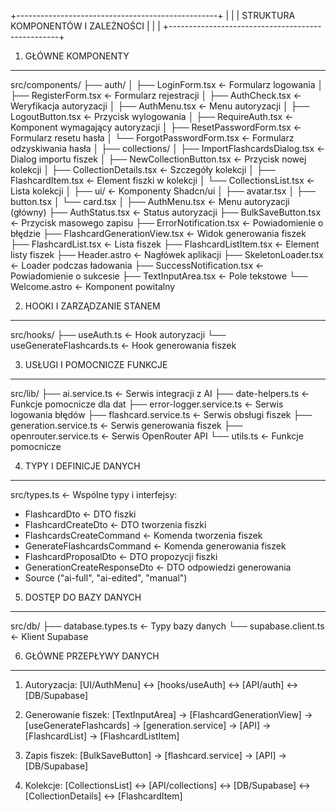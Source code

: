 +--------------------------------------------------+
| |
| STRUKTURA KOMPONENTÓW I ZALEŻNOŚCI |
| |
+--------------------------------------------------+

1. GŁÓWNE KOMPONENTY

---

src/components/
├── auth/
│ ├── LoginForm.tsx <- Formularz logowania
│ ├── RegisterForm.tsx <- Formularz rejestracji
│ ├── AuthCheck.tsx <- Weryfikacja autoryzacji
│ ├── AuthMenu.tsx <- Menu autoryzacji
│ ├── LogoutButton.tsx <- Przycisk wylogowania
│ ├── RequireAuth.tsx <- Komponent wymagający autoryzacji
│ ├── ResetPasswordForm.tsx <- Formularz resetu hasła
│ └── ForgotPasswordForm.tsx <- Formularz odzyskiwania hasła
│
├── collections/
│ ├── ImportFlashcardsDialog.tsx <- Dialog importu fiszek
│ ├── NewCollectionButton.tsx <- Przycisk nowej kolekcji
│ ├── CollectionDetails.tsx <- Szczegóły kolekcji
│ ├── FlashcardItem.tsx <- Element fiszki w kolekcji
│ └── CollectionsList.tsx <- Lista kolekcji
│
├── ui/ <- Komponenty Shadcn/ui
│ ├── avatar.tsx
│ ├── button.tsx
│ └── card.tsx
│
├── AuthMenu.tsx <- Menu autoryzacji (główny)
├── AuthStatus.tsx <- Status autoryzacji
├── BulkSaveButton.tsx <- Przycisk masowego zapisu
├── ErrorNotification.tsx <- Powiadomienie o błędzie
├── FlashcardGenerationView.tsx <- Widok generowania fiszek
├── FlashcardList.tsx <- Lista fiszek
├── FlashcardListItem.tsx <- Element listy fiszek
├── Header.astro <- Nagłówek aplikacji
├── SkeletonLoader.tsx <- Loader podczas ładowania
├── SuccessNotification.tsx <- Powiadomienie o sukcesie
├── TextInputArea.tsx <- Pole tekstowe
└── Welcome.astro <- Komponent powitalny

2. HOOKI I ZARZĄDZANIE STANEM

---

src/hooks/
├── useAuth.ts <- Hook autoryzacji
└── useGenerateFlashcards.ts <- Hook generowania fiszek

3. USŁUGI I POMOCNICZE FUNKCJE

---

src/lib/
├── ai.service.ts <- Serwis integracji z AI
├── date-helpers.ts <- Funkcje pomocnicze dla dat
├── error-logger.service.ts <- Serwis logowania błędów
├── flashcard.service.ts <- Serwis obsługi fiszek
├── generation.service.ts <- Serwis generowania fiszek
├── openrouter.service.ts <- Serwis OpenRouter API
└── utils.ts <- Funkcje pomocnicze

4. TYPY I DEFINICJE DANYCH

---

src/types.ts <- Wspólne typy i interfejsy:

- FlashcardDto <- DTO fiszki
- FlashcardCreateDto <- DTO tworzenia fiszki
- FlashcardsCreateCommand <- Komenda tworzenia fiszek
- GenerateFlashcardsCommand <- Komenda generowania fiszek
- FlashcardProposalDto <- DTO propozycji fiszki
- GenerationCreateResponseDto <- DTO odpowiedzi generowania
- Source ("ai-full", "ai-edited", "manual")

5. DOSTĘP DO BAZY DANYCH

---

src/db/
├── database.types.ts <- Typy bazy danych
└── supabase.client.ts <- Klient Supabase

6. GŁÓWNE PRZEPŁYWY DANYCH

---

1. Autoryzacja:
   [UI/AuthMenu] <-> [hooks/useAuth] <-> [API/auth] <-> [DB/Supabase]

2. Generowanie fiszek:
   [TextInputArea] -> [FlashcardGenerationView] ->
   [useGenerateFlashcards] -> [generation.service] ->
   [API] -> [FlashcardList] -> [FlashcardListItem]

3. Zapis fiszek:
   [BulkSaveButton] -> [flashcard.service] -> [API] -> [DB/Supabase]

4. Kolekcje:
   [CollectionsList] <-> [API/collections] <-> [DB/Supabase] <->
   [CollectionDetails] <-> [FlashcardItem]
